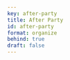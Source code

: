 ```yaml
---
key: after-party
title: After Party
id: after-party
format: organize
behind: true
draft: false
---
```


